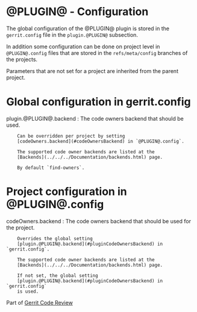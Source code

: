 # @PLUGIN@ - Configuration

The global configuration of the @PLUGIN@ plugin is stored in the `gerrit.config`
file in the `plugin.@PLUGIN@` subsection.

In addition some configuration can be done on project level in `@PLUGIN@.config`
files that are stored in the `refs/meta/config` branches of the projects.

Parameters that are not set for a project are inherited from the parent project.

# <a id="globalConfiguration">Global configuration in gerrit.config</a>

<a id="pluginCodeOwnersBackend">plugin.@PLUGIN@.backend</a>
:       The code owners backend that should be used.

        Can be overridden per project by setting
        [codeOwners.backend](#codeOwnersBackend) in `@PLUGIN@.config`.

        The supported code owner backends are listed at the
        [Backends](../../../Documentation/backends.html) page.

        By default `find-owners`.


# <a id="projectConfiguration">Project configuration in @PLUGIN@.config</a>

<a id="codeOwnersBackend">codeOwners.backend</a>
:       The code owners backend that should be used for the project.

        Overrides the global setting
        [plugin.@PLUGIN@.backend](#pluginCodeOwnersBackend) in `gerrit.config`.

        The supported code owner backends are listed at the
        [Backends](../../../Documentation/backends.html) page.

        If not set, the global setting
        [plugin.@PLUGIN@.backend](#pluginCodeOwnersBackend) in `gerrit.config`
        is used.

Part of [Gerrit Code Review](../../../Documentation/index.html)


